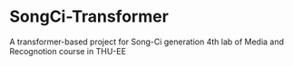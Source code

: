 # SongCi-Transformer
A transformer-based project for Song-Ci generation
4th lab of Media and Recognotion course in THU-EE
